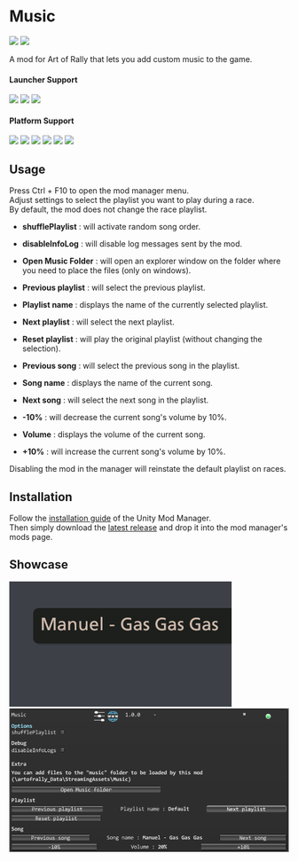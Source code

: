 ﻿# Music

[![](https://img.shields.io/github/v/release/MMike17/ArtOfRally_Music?label=Download)](https://github.com/MMike17/ArtOfRally_Music/releases/latest)
![](https://img.shields.io/badge/Game%20Version-v1.5.5-blue)

A mod for Art of Rally that lets you add custom music to the game.

#### Launcher Support

![](https://img.shields.io/badge/Steam-Supprted-green)
![](https://img.shields.io/badge/Epic-Untested-yellow)
![](https://img.shields.io/badge/GOG-Untested-yellow)

#### Platform Support

![](https://img.shields.io/badge/Windows-Supprted-green)
![](https://img.shields.io/badge/Linux-Untested-yellow)
![](https://img.shields.io/badge/OS%2FX-Untested-yellow)
![](https://img.shields.io/badge/PlayStation-Untested-yellow)
![](https://img.shields.io/badge/XBox-Untested-yellow)
![](https://img.shields.io/badge/Switch-Untested-yellow)

## Usage

Press Ctrl + F10 to open the mod manager menu.\
Adjust settings to select the playlist you want to play during a race.\
By default, the mod does not change the race playlist.

- **shufflePlaylist** : will activate random song order.
- **disableInfoLog** : will disable log messages sent by the mod.

- **Open Music Folder** : will open an explorer window on the folder where you need to place the files (only on windows).

- **Previous playlist** : will select the previous playlist.
- **Playlist name** : displays the name of the currently selected playlist.
- **Next playlist** : will select the next playlist.
- **Reset playlist** : will play the original playlist (without changing the selection).

- **Previous song** : will select the previous song in the playlist.
- **Song name** : displays the name of the current song.
- **Next song** : will select the next song in the playlist.

- **-10%** : will decrease the current song's volume by 10%.
- **Volume** : displays the volume of the current song.
- **+10%** : will increase the current song's volume by 10%.

Disabling the mod in the manager will reinstate the default playlist on races.

## Installation

Follow the [installation guide](https://www.nexusmods.com/site/mods/21/) of
the Unity Mod Manager.\
Then simply download the [latest release](https://github.com/MMike17/ArtOfRally_Music/releases/latest)
and drop it into the mod manager's mods page.

## Showcase

![](Screenshots/Panel.png)
![](Screenshots/Settings.png)